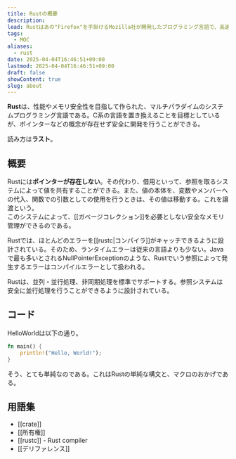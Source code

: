 ```yaml
---
title: Rustの概要
description: 
lead: Rustはあの"Firefox"を手掛けるMozilla社が開発したプログラミング言語で、高速でメモリの安全性が特徴です。
tags:
  - MOC
aliases:
  - rust
date: 2025-04-04T16:46:51+09:00
lastmod: 2025-04-04T16:46:51+09:00
draft: false
showContent: true
slug: about
---
```

**Rust**は、性能やメモリ安全性を目指して作られた、マルチパラダイムのシステムプログラミング言語である。C系の言語を置き換えることを目標としているが、ポインターなどの概念が存在せず安全に開発を行うことができる。

読み方は**ラスト**。 
## 概要
Rustには**ポインターが存在しない**。その代わり、借用といって、参照を取るシステムによって値を共有することができる。また、値の本体を、変数やメンバーへの代入、関数での引数としての使用を行うときは、その値は移動する。これを譲渡という。  
このシステムによって、[[ガベージコレクション]]を必要としない安全なメモリ管理ができるのである。

Rustでは、ほとんどのエラーを[[rustc|コンパイラ]]がキャッチできるように設計されている。そのため、ランタイムエラーは従来の言語よりも少ない。Javaで最も多いとされるNullPointerExceptionのような、Rustでいう参照によって発生するエラーはコンパイルエラーとして扱われる。

Rustは、並列・並行処理、非同期処理を標準でサポートする。参照システムは安全に並行処理を行うことができるように設計されている。

## コード
HelloWorldは以下の通り。
```rust
fn main() {
	println!("Hello, World!");
}
```

そう、とても単純なのである。これはRustの単純な構文と、マクロのおかげである。
## 用語集
- [[crate]]
- [[所有権]]
- [[rustc]] - Rust compiler
- [[デリファレンス]]
